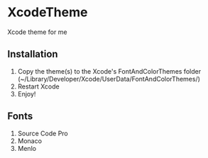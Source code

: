 # XcodeTheme

Xcode theme for me

## Installation

1. Copy the theme(s) to the Xcode's FontAndColorThemes folder (~/Library/Developer/Xcode/UserData/FontAndColorThemes/)
2. Restart Xcode
3. Enjoy!

## Fonts

1. Source Code Pro
2. Monaco
3. Menlo

